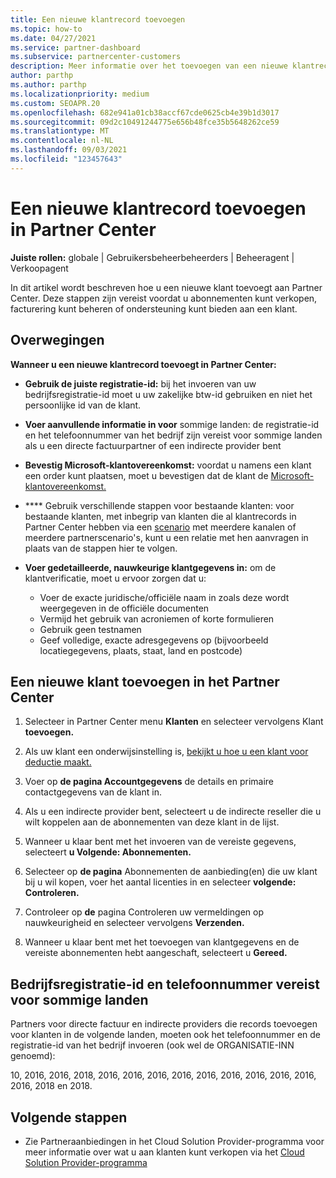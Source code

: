 ```yaml
---
title: Een nieuwe klantrecord toevoegen
ms.topic: how-to
ms.date: 04/27/2021
ms.service: partner-dashboard
ms.subservice: partnercenter-customers
description: Meer informatie over het toevoegen van een nieuwe klantrecord in Partner Center. Vervolgens kunt u de klantabonnementen verkopen, facturering beheren of klantondersteuning bieden.
author: parthp
ms.author: parthp
ms.localizationpriority: medium
ms.custom: SEOAPR.20
ms.openlocfilehash: 682e941a01cb38accf67cde0625cb4e39b1d3017
ms.sourcegitcommit: 09d2c10491244775e656b48fce35b5648262ce59
ms.translationtype: MT
ms.contentlocale: nl-NL
ms.lasthandoff: 09/03/2021
ms.locfileid: "123457643"
---
```

# <a name="how-to-add-a-new-customer-record-in-partner-center"></a>Een nieuwe klantrecord toevoegen in Partner Center

**Juiste rollen:** globale | Gebruikersbeheerbeheerders | Beheeragent | Verkoopagent

In dit artikel wordt beschreven hoe u een nieuwe klant toevoegt aan Partner Center. Deze stappen zijn vereist voordat u abonnementen kunt verkopen, facturering kunt beheren of ondersteuning kunt bieden aan een klant.

## <a name="considerations"></a>Overwegingen

**Wanneer u een nieuwe klantrecord toevoegt in Partner Center:**

- **Gebruik de juiste registratie-id:** bij het invoeren van uw bedrijfsregistratie-id moet u uw zakelijke btw-id gebruiken en niet het persoonlijke id van de klant.

- **Voer aanvullende informatie in voor** sommige landen: de registratie-id en het telefoonnummer van het bedrijf zijn vereist voor sommige landen als u een directe factuurpartner of een indirecte provider bent [](#company-registration-id-and-phone-number-required-for-some-countries)
- **Bevestig Microsoft-klantovereenkomst:** voordat u namens een klant een order kunt plaatsen, moet u bevestigen dat de klant de [Microsoft-klantovereenkomst.](confirm-customer-agreement.md)
- **** Gebruik verschillende stappen voor bestaande klanten: voor bestaande klanten, met inbegrip [](multichannel.md) van klanten die al klantrecords in Partner Center hebben via een [scenario](multipartner.md) met meerdere kanalen of meerdere partnerscenario's, kunt u een relatie met hen aanvragen in plaats van de stappen hier te volgen. [](request-a-relationship-with-a-customer.md)
- **Voer gedetailleerde, nauwkeurige klantgegevens in:** om de klantverificatie, moet u ervoor zorgen dat u:
  - Voer de exacte juridische/officiële naam in zoals deze wordt weergegeven in de officiële documenten
  - Vermijd het gebruik van acroniemen of korte formulieren
  - Gebruik geen testnamen
  - Geef volledige, exacte adresgegevens op (bijvoorbeeld locatiegegevens, plaats, staat, land en postcode)

## <a name="to-add-a-new-customer-in-partner-center"></a>Een nieuwe klant toevoegen in het Partner Center

1. Selecteer in Partner Center menu **Klanten** en selecteer vervolgens Klant **toevoegen.**
1. Als uw klant een onderwijsinstelling is, [bekijkt u hoe u een klant voor deductie maakt.](sell-to-education-customers.md)

1. Voer op **de pagina Accountgegevens** de details en primaire contactgegevens van de klant in.
  
1. Als u een indirecte provider bent, selecteert u de indirecte reseller die u wilt koppelen aan de abonnementen van deze klant in de lijst.

1. Wanneer u klaar bent met het invoeren van de vereiste gegevens, selecteert **u Volgende: Abonnementen.**

1. Selecteer op **de pagina** Abonnementen de aanbieding(en) die uw klant bij u wil kopen, voer het aantal licenties in en selecteer **volgende: Controleren.**

1. Controleer op **de** pagina Controleren uw vermeldingen op nauwkeurigheid en selecteer vervolgens **Verzenden.**

1. Wanneer u klaar bent met het toevoegen van klantgegevens en de vereiste abonnementen hebt aangeschaft, selecteert u **Gereed.**

## <a name="company-registration-id-and-phone-number-required-for-some-countries"></a>Bedrijfsregistratie-id en telefoonnummer vereist voor sommige landen

Partners voor directe factuur en indirecte providers die records toevoegen voor klanten in de volgende landen, moeten ook het telefoonnummer en de registratie-id van het bedrijf invoeren (ook wel de ORGANISATIE-INN genoemd):

10, 2016, 2016, 2018, 2016, 2016, 2016, 2016, 2016, 2016, 2016, 2016, 2016, 2016, 2018 en 2018.

## <a name="next-steps"></a>Volgende stappen

- Zie Partneraanbiedingen in het Cloud Solution Provider-programma voor meer informatie over wat u aan klanten kunt verkopen via het [Cloud Solution Provider-programma](csp-offers.md)
